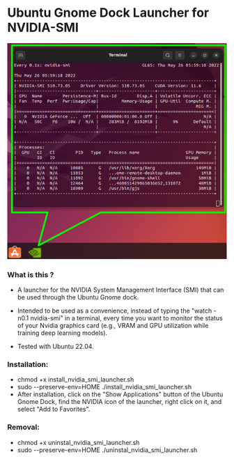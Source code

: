 # Ubuntu Gnome Dock Launcher for NVIDIA-SMI

![screenshot](example-use.png)

### What is this ?
* A launcher for the NVIDIA System Management Interface (SMI) that can be used through the Ubuntu Gnome dock.

* Intended to be used as a convenience, instead of typing the "watch -n0.1 nvidia-smi" in a terminal, every time you want to monitor the status of your Nvidia graphics card (e.g., VRAM and GPU utilization while training deep learning models).

* Tested with Ubuntu 22.04.

### Installation:

* chmod +x install_nvidia_smi_launcher.sh
* sudo --preserve-env=HOME ./install_nvidia_smi_launcher.sh 
* After installation, click on the "Show Applications" button of the Ubuntu Gnome Dock, find the NVIDIA icon of the launcher, right click on it, and select "Add to Favorites".

### Removal:
* chmod +x uninstal_nvidia_smi_launcher.sh
* sudo --preserve-env=HOME ./uninstal_nvidia_smi_launcher.sh 
